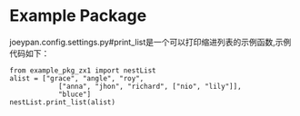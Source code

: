 # Example Package

joeypan.config.settings.py#print_list是一个可以打印缩进列表的示例函数,示例代码如下：

    from example_pkg_zx1 import nestList
    alist = ["grace", "angle", "roy", 
                ["anna", "jhon", "richard", ["nio", "lily"]], 
                "bluce"]        
    nestList.print_list(alist)
